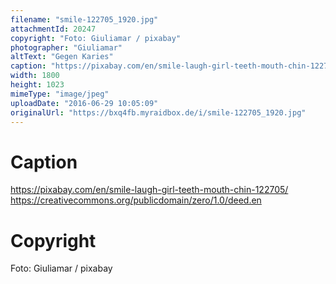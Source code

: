 ```yaml
---
filename: "smile-122705_1920.jpg"
attachmentId: 20247
copyright: "Foto: Giuliamar / pixabay"
photographer: "Giuliamar"
altText: "Gegen Karies"
caption: "https://pixabay.com/en/smile-laugh-girl-teeth-mouth-chin-122705/\nhttps://creativecommons.org/publicdomain/zero/1.0/deed.en\n"
width: 1800
height: 1023
mimeType: "image/jpeg"
uploadDate: "2016-06-29 10:05:09"
originalUrl: "https://bxq4fb.myraidbox.de/i/smile-122705_1920.jpg"
---
```


# Caption

https://pixabay.com/en/smile-laugh-girl-teeth-mouth-chin-122705/
https://creativecommons.org/publicdomain/zero/1.0/deed.en


# Copyright

Foto: Giuliamar / pixabay
